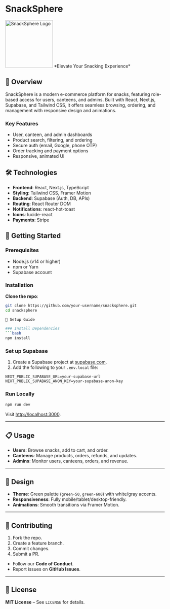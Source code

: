 # SnackSphere

<img src="https://i.postimg.cc/3Nt8Rtfq/kuch-vi.png" alt="SnackSphere Logo" width="150"/>  
*Elevate Your Snacking Experience*

## 🌟 Overview
SnackSphere is a modern e-commerce platform for snacks, featuring role-based access for users, canteens, and admins. Built with React, Next.js, Supabase, and Tailwind CSS, it offers seamless browsing, ordering, and management with responsive design and animations.

### Key Features
- User, canteen, and admin dashboards
- Product search, filtering, and ordering
- Secure auth (email, Google, phone OTP)
- Order tracking and payment options
- Responsive, animated UI

## 🛠 Technologies
- **Frontend**: React, Next.js, TypeScript
- **Styling**: Tailwind CSS, Framer Motion
- **Backend**: Supabase (Auth, DB, APIs)
- **Routing**: React Router DOM
- **Notifications**: react-hot-toast
- **Icons**: lucide-react
- **Payments**: Stripe

## 🚀 Getting Started

### Prerequisites
- Node.js (v14 or higher)
- npm or Yarn
- Supabase account

### Installation
**Clone the repo**:
   ```bash
   git clone https://github.com/your-username/snacksphere.git
   cd snacksphere

 🚀 Setup Guide

### Install Dependencies
```bash
npm install
```

### Set up Supabase
1. Create a Supabase project at [supabase.com](https://supabase.com).
2. Add the following to your `.env.local` file:

```env
NEXT_PUBLIC_SUPABASE_URL=your-supabase-url
NEXT_PUBLIC_SUPABASE_ANON_KEY=your-supabase-anon-key
```

### Run Locally
```bash
npm run dev
```
Visit [http://localhost:3000](http://localhost:3000).

---

## 📋 Usage
- **Users**: Browse snacks, add to cart, and order.
- **Canteens**: Manage products, orders, refunds, and updates.
- **Admins**: Monitor users, canteens, orders, and revenue.

---

## 🎨 Design
- **Theme**: Green palette (`green-50`, `green-600`) with white/gray accents.
- **Responsiveness**: Fully mobile/tablet/desktop-friendly.
- **Animations**: Smooth transitions via Framer Motion.

---

## 🤝 Contributing
1. Fork the repo.
2. Create a feature branch.
3. Commit changes.
4. Submit a PR.

- Follow our **Code of Conduct**.
- Report issues on **GitHub Issues**.

---

## 📜 License
**MIT License** – See `LICENSE` for details.
